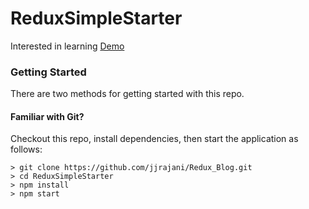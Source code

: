 # ReduxSimpleStarter

Interested in learning [Demo](http://humdrum-redux-blog.surge.sh/)

### Getting Started

There are two methods for getting started with this repo.

#### Familiar with Git?
Checkout this repo, install dependencies, then start the application as follows:

```
> git clone https://github.com/jjrajani/Redux_Blog.git
> cd ReduxSimpleStarter
> npm install
> npm start
```
